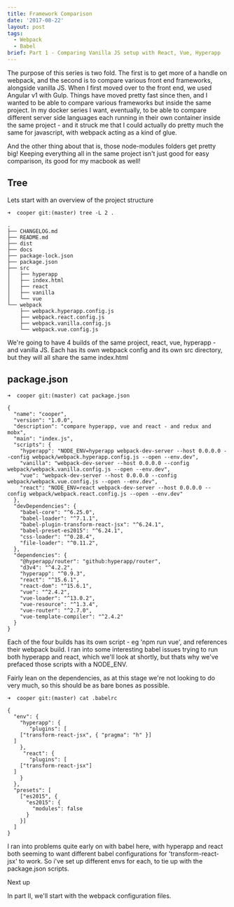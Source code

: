 ```yaml
---
title: Framework Comparison
date: '2017-08-22'
layout: post
tags: 
  - Webpack
  - Babel
brief: Part 1 - Comparing Vanilla JS setup with React, Vue, Hyperapp
---
```


The purpose of this series is two fold. The first is to get more of a handle on webpack, and the second is to compare various front end frameworks, alongside vanilla JS. When I first moved over to the front end, we used Angular v1 with Gulp. Things have moved pretty fast since then, and I wanted to be able to compare various frameworks but inside the same project. In my docker series I want, eventually, to be able to compare different server side languages each running in their own container inside the same project - and it struck me that I could actually do pretty much the same for javascript, with webpack acting as a kind of glue. 

And the other thing about that is, those node-modules folders get pretty big! Keeping everything all in the same project isn't just good for easy comparison, its good for my macbook as well!

Tree
---

Lets start with an overview of the project structure

```
➜  cooper git:(master) tree -L 2 .
```
```
.
├── CHANGELOG.md
├── README.md
├── dist
├── docs
├── package-lock.json
├── package.json
├── src
│   ├── hyperapp
│   ├── index.html
│   ├── react
│   ├── vanilla
│   └── vue
└── webpack
    ├── webpack.hyperapp.config.js
    ├── webpack.react.config.js
    ├── webpack.vanilla.config.js
    └── webpack.vue.config.js
```
    
We're going to have 4 builds of the same project, react, vue, hyperapp - and vanilla JS. Each has its own webpack config and its own src directory, but they will all share the same index.html

package.json
---

```
➜  cooper git:(master) cat package.json
```
```
{
  "name": "cooper",
  "version": "1.0.0",
  "description": "compare hyperapp, vue and react - and redux and mobx",
  "main": "index.js",
  "scripts": {
    "hyperapp": "NODE_ENV=hyperapp webpack-dev-server --host 0.0.0.0 --config webpack/webpack.hyperapp.config.js --open --env.dev",
    "vanilla": "webpack-dev-server --host 0.0.0.0 --config webpack/webpack.vanilla.config.js --open --env.dev",
    "vue": "webpack-dev-server --host 0.0.0.0 --config webpack/webpack.vue.config.js --open --env.dev",
    "react": "NODE_ENV=react webpack-dev-server --host 0.0.0.0 --config webpack/webpack.react.config.js --open --env.dev"
  },
  "devDependencies": {
    "babel-core": "^6.25.0",
    "babel-loader": "^7.1.1",
    "babel-plugin-transform-react-jsx": "^6.24.1",
    "babel-preset-es2015": "^6.24.1",
    "css-loader": "^0.28.4",
    "file-loader": "^0.11.2",
  },
  "dependencies": {
    "@hyperapp/router": "github:hyperapp/router",
    "d3v4": "^4.2.2",
    "hyperapp": "^0.9.3",
    "react": "^15.6.1",
    "react-dom": "^15.6.1",
    "vue": "^2.4.2",
    "vue-loader": "^13.0.2",
    "vue-resource": "^1.3.4",
    "vue-router": "^2.7.0",
    "vue-template-compiler": "^2.4.2"
  }
}
```


Each of the four builds has its own script - eg 'npm run vue', and references their webpack build. I ran into some interesting babel issues trying to run both hyperapp and react, which we'll look at shortly, but thats why we've prefaced those scripts with a NODE_ENV.

Fairly lean on the dependencies, as at this stage we're not looking to do very much, so this should be as bare bones as possible.

```
➜  cooper git:(master) cat .babelrc
```
```
{
  "env": {
    "hyperapp": {
       "plugins": [
    ["transform-react-jsx", { "pragma": "h" }]
  ]
    },
     "react": {
       "plugins": [
    ["transform-react-jsx"]
  ]
    }
  },
  "presets": [
    ["es2015", {
      "es2015": {
        "modules": false
      }
    }]
  ]
}
```

I ran into problems quite early on with babel here, with hyperapp and react both seeming to want different babel configurations for 'transform-react-jsx' to work. So i've set up different envs for each, to tie up with the package.json scripts.

Next up

In part II, we'll start with the webpack configuration files.


 
